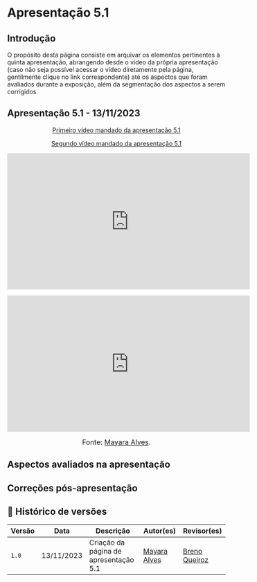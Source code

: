 # Apresentação 5.1

## Introdução

O propósito desta página consiste em arquivar os elementos pertinentes à quinta apresentação, abrangendo desde o vídeo da própria apresentação (caso não seja possível acessar o vídeo diretamente pela página, gentilmente clique no link correspondente) até os aspectos que foram avaliados durante a exposição, além da segmentação dos aspectos a serem corrigidos.

## Apresentação 5.1 - 13/11/2023

<p style="text-align: center"><a href="https://www.youtube.com/watch?v=0bKSgrpBxd0" target="blanket">Primeiro vídeo mandado da apresentação 5.1</a></p>

<p style="text-align: center"><a href="https://www.youtube.com/watch?v=xCbEpVqfQeY" target="blanket">Segundo vídeo mandado da apresentação 5.1</a></p>

<p style="text-align: center"><iframe width="560" height="315" src="https://www.youtube.com/embed/0bKSgrpBxd0?si=8gU7hs9OOVLkvNwY" title="YouTube video player" frameborder="0" allow="accelerometer; autoplay; clipboard-write; encrypted-media; gyroscope; picture-in-picture; web-share" allowfullscreen></iframe></p>

<p style="text-align: center"><iframe width="560" height="315" src="https://www.youtube.com/embed/xCbEpVqfQeY?si=EgDUlYerX4vUZIr-" title="YouTube video player" frameborder="0" allow="accelerometer; autoplay; clipboard-write; encrypted-media; gyroscope; picture-in-picture; web-share" allowfullscreen></iframe></p>

<font size="3"><p style="text-align: center">Fonte: [Mayara Alves](https://github.com/Mayara-tech).</p></font>

## Aspectos avaliados na apresentação

## Correções pós-apresentação

## 📑 Histórico de versões 

|   Versão  |    Data   | Descrição | Autor(es) | Revisor(es)|
| --------- | --------- | --------- | --------- | ---------- |
|   `1.0`   | 13/11/2023| Criação da página de apresentação 5.1 | [Mayara Alves](https://github.com/Mayara-tech) | [Breno Queiroz](https://github.com/breno06)|

